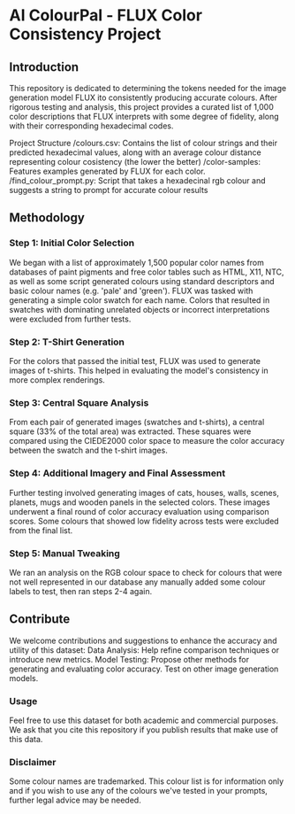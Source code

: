# AI ColourPal - FLUX Color Consistency Project
## Introduction
This repository is dedicated to determining the tokens needed for the image generation model FLUX ito consistently producing accurate colours. After rigorous testing and analysis, this project provides a curated list of 1,000 color descriptions that FLUX interprets with some degree of fidelity, along with their corresponding hexadecimal codes.

Project Structure
/colours.csv: Contains the list of colour strings and their predicted hexadecimal values, along with an average colour distance representing colour cosistency (the lower the better) 
/color-samples: Features examples generated by FLUX for each color.
/find_colour_prompt.py: Script that takes a hexadecinal rgb colour and suggests a string to prompt for accurate colour results 

## Methodology
### Step 1: Initial Color Selection
We began with a list of approximately 1,500 popular color names from databases of paint pigments and free color tables such as HTML, X11, NTC, as well as some script generated colours using standard descriptors and basic colour names (e.g. 'pale' and 'green'). FLUX was tasked with generating a simple color swatch for each name. Colors that resulted in swatches with dominating unrelated objects or incorrect interpretations were excluded from further tests.

### Step 2: T-Shirt Generation
For the colors that passed the initial test, FLUX was used to generate images of t-shirts. This helped in evaluating the model's consistency in more complex renderings.

### Step 3: Central Square Analysis
From each pair of generated images (swatches and t-shirts), a central square (33% of the total area) was extracted. These squares were compared using the CIEDE2000 color space to measure the color accuracy between the swatch and the t-shirt images.

### Step 4: Additional Imagery and Final Assessment
Further testing involved generating images of cats, houses, walls, scenes, planets, mugs and wooden panels in the selected colors. These images underwent a final round of color accuracy evaluation using comparison scores. Some colours that showed low fidelity across tests were excluded from the final list.

### Step 5: Manual Tweaking
We ran an analysis on the RGB colour space to check for colours that were not well represented in our database any manually added some colour labels to test, then ran steps 2-4 again.

## Contribute
We welcome contributions and suggestions to enhance the accuracy and utility of this dataset:
Data Analysis: Help refine comparison techniques or introduce new metrics.
Model Testing: Propose other methods for generating and evaluating color accuracy. Test on other image generation models.
### Usage
Feel free to use this dataset for both academic and commercial purposes. We ask that you cite this repository if you publish results that make use of this data.
### Disclaimer
Some colour names are trademarked. This colour list is for information only and if you wish to use any of the colours we've tested in your prompts, further legal advice may be needed.
